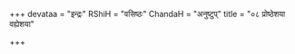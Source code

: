 +++
devataa = "इन्द्रः"
RShiH = "वसिष्ठः"
ChandaH = "अनुष्टुप्"
title = "०८ प्रोष्ठेशया वह्येशया"

+++
